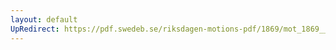 ```yaml
---
layout: default
UpRedirect: https://pdf.swedeb.se/riksdagen-motions-pdf/1869/mot_1869__ak__00160.pdf
---
```

